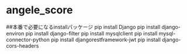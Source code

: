 # angele_score

##本番で必要になるinstallパッケージ
pip install Django
pip install django-environ
pip install django-filter
pip install mysqlclient
pip install mysql-connector-python
pip install djangorestframework-jwt
pip install django-cors-headers
